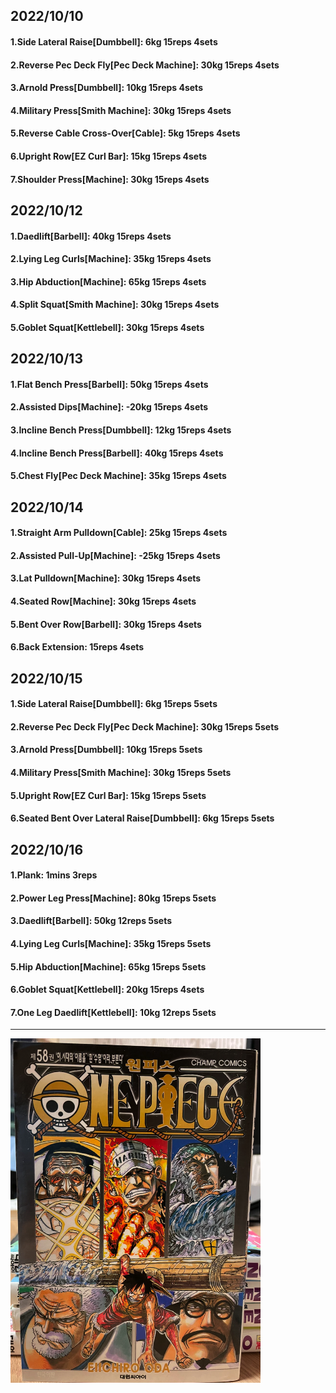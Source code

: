 ## 2022/10/10
#### 1.Side Lateral Raise\[Dumbbell\]: 6kg 15reps 4sets
#### 2.Reverse Pec Deck Fly\[Pec Deck Machine\]: 30kg 15reps 4sets
#### 3.Arnold Press\[Dumbbell\]: 10kg 15reps 4sets
#### 4.Military Press\[Smith Machine\]: 30kg 15reps 4sets
#### 5.Reverse Cable Cross-Over\[Cable\]: 5kg 15reps 4sets
#### 6.Upright Row\[EZ Curl Bar\]: 15kg 15reps 4sets
#### 7.Shoulder Press\[Machine\]: 30kg 15reps 4sets

## 2022/10/12
#### 1.Daedlift\[Barbell\]: 40kg 15reps 4sets
#### 2.Lying Leg Curls\[Machine\]: 35kg 15reps 4sets
#### 3.Hip Abduction\[Machine\]: 65kg 15reps 4sets
#### 4.Split Squat\[Smith Machine\]: 30kg 15reps 4sets
#### 5.Goblet Squat\[Kettlebell\]: 30kg 15reps 4sets

## 2022/10/13
#### 1.Flat Bench Press\[Barbell\]: 50kg 15reps 4sets
#### 2.Assisted Dips\[Machine\]: -20kg 15reps 4sets
#### 3.Incline Bench Press\[Dumbbell\]: 12kg 15reps 4sets
#### 4.Incline Bench Press\[Barbell\]: 40kg 15reps 4sets
#### 5.Chest Fly\[Pec Deck Machine\]: 35kg 15reps 4sets

## 2022/10/14
#### 1.Straight Arm Pulldown\[Cable\]: 25kg 15reps 4sets
#### 2.Assisted Pull-Up\[Machine\]: -25kg 15reps 4sets
#### 3.Lat Pulldown\[Machine\]: 30kg 15reps 4sets
#### 4.Seated Row\[Machine\]: 30kg 15reps 4sets
#### 5.Bent Over Row\[Barbell\]: 30kg 15reps 4sets
#### 6.Back Extension: 15reps 4sets

## 2022/10/15
#### 1.Side Lateral Raise\[Dumbbell\]: 6kg 15reps 5sets
#### 2.Reverse Pec Deck Fly\[Pec Deck Machine\]: 30kg 15reps 5sets
#### 3.Arnold Press\[Dumbbell\]: 10kg 15reps 5sets
#### 4.Military Press\[Smith Machine\]: 30kg 15reps 5sets
#### 5.Upright Row\[EZ Curl Bar\]: 15kg 15reps 5sets
#### 6.Seated Bent Over Lateral Raise\[Dumbbell\]: 6kg 15reps 5sets

## 2022/10/16
#### 1.Plank: 1mins 3reps
#### 2.Power Leg Press\[Machine\]: 80kg 15reps 5sets
#### 3.Daedlift\[Barbell\]: 50kg 12reps 5sets
#### 4.Lying Leg Curls\[Machine\]: 35kg 15reps 5sets
#### 5.Hip Abduction\[Machine\]: 65kg 15reps 5sets
#### 6.Goblet Squat\[Kettlebell\]: 20kg 15reps 4sets
#### 7.One Leg Daedlift\[Kettlebell\]: 10kg 12reps 5sets

---

<img src='../_resources/__058.png' width='400px' />
